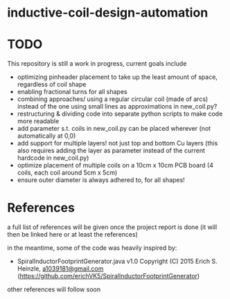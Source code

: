 # inductive-coil-design-automation

# TODO
This repository is still a work in progress, current goals include
- optimizing pinheader placement to take up the least amount of space, regardless of coil shape
- enabling fractional turns for all shapes
- combining approaches/ using a regular circular coil (made of arcs) instead of the one using small lines as approximations in new_coil.py?
- restructuring & dividing code into separate python scripts to make code more readable
- add parameter s.t. coils in new_coil.py can be placed wherever (not automatically at 0,0)
- add support for multiple layers! not just top and bottom Cu layers (this also requires adding the layer as parameter instead of the current hardcode in new_coil.py)
- optimize placement of multiple coils on a 10cm x 10cm PCB board (4 coils, each coil around 5cm x 5cm)
- ensure outer diameter is always adhered to, for all shapes!

# References
a full list of references will be given once the project report is done (it will then be linked here or at least the references)

in the meantime, some of the code was heavily inspired by:
- SpiralInductorFootprintGenerator.java v1.0 Copyright (C) 2015 Erich S. Heinzle, a1039181@gmail.com (https://github.com/erichVK5/SpiralInductorFootprintGenerator)

other references will follow soon